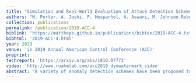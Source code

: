 ```yaml
---
title: "Simulation and Real-World Evaluation of Attack Detection Schemes"
authors: "M. Porter, A. Joshi, P. Hespanhol, A. Aswani, M. Johnson-Roberson, R. Vasudevan"
collection: publications
permalink: /publication/2019-ACC-4
biblink: 'https://matthepo.github.io/publications/bibtex/2019-ACC-4.txt'
bibhtml: '2019-ACC-4.html'
year: 2019
venue: 'in 2019 Annual American Control Conference (ACC)'
preprint:
techreport: 'https://arxiv.org/abs/1810.07773'
video: 'http://www.roahmlab.com/acc2019_dynwatermark_video'
abstract: "A variety of anomaly detection schemes have been proposed to detect malicious attacks to Cyber-Physical Systems. Among these schemes, Dynamic Watermarking methods have been proven highly effective at detecting a wide range of attacks. Unfortunately, in contrast to other anomaly detectors, no method has been presented to design a Dynamic Watermarking detector to achieve a user-specified false alarm rate, or subsequently evaluate the capabilities of an attacker under such a selection. This paper describes methods to measure the capability of an attacker, to numerically approximate this metric, and to design a Dynamic Watermarking detector that can achieve a user-specified rate of false alarms. The performance of the Dynamic Watermarking detector is compared to three classical anomaly detectors in simulation and on a real-world platform. These experiments illustrate that the attack capability under the Dynamic Watermarking detector is comparable to those of classic anomaly detectors. Importantly, these experiments also make clear that the Dynamic Watermarking detector is consistently able to detect attacks that the other class of detectors are unable to identify."
---
```

